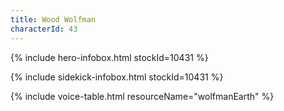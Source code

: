```yaml
---
title: Wood Wolfman
characterId: 43
---
```


{% include hero-infobox.html stockId=10431 %}

{% include sidekick-infobox.html stockId=10431 %}

{% include voice-table.html resourceName="wolfmanEarth"
%}
